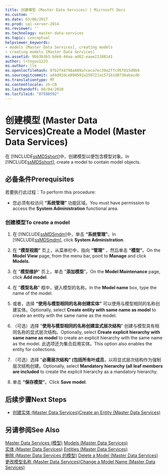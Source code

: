 ```yaml
---
title: 创建模型 (Master Data Services) | Microsoft Docs
ms.custom: ''
ms.date: 03/06/2017
ms.prod: sql-server-2014
ms.reviewer: ''
ms.technology: master-data-services
ms.topic: conceptual
helpviewer_keywords:
- models [Master Data Services], creating models
- creating models [Master Data Services]
ms.assetid: 9bb3b3b3-bde8-44aa-ad62-eaae21188141
author: lrtoyou1223
ms.author: lle
ms.openlocfilehash: 07b2f44798a689a7ceca7ec39a2ffc95f015d9b9
ms.sourcegitcommit: ad4d92dce894592a259721a1571b1d8736abacdb
ms.translationtype: MT
ms.contentlocale: zh-CN
ms.lasthandoff: 08/04/2020
ms.locfileid: "87588592"
---
```

# <a name="create-a-model-master-data-services"></a><span data-ttu-id="17e20-102">创建模型 (Master Data Services)</span><span class="sxs-lookup"><span data-stu-id="17e20-102">Create a Model (Master Data Services)</span></span>
  <span data-ttu-id="17e20-103">在 [!INCLUDE[ssMDSshort](../includes/ssmdsshort-md.md)]中，创建模型以便包含模型对象。</span><span class="sxs-lookup"><span data-stu-id="17e20-103">In [!INCLUDE[ssMDSshort](../includes/ssmdsshort-md.md)], create a model to contain model objects.</span></span>  
  
## <a name="prerequisites"></a><span data-ttu-id="17e20-104">必备条件</span><span class="sxs-lookup"><span data-stu-id="17e20-104">Prerequisites</span></span>  
 <span data-ttu-id="17e20-105">若要执行此过程：</span><span class="sxs-lookup"><span data-stu-id="17e20-105">To perform this procedure:</span></span>  
  
-   <span data-ttu-id="17e20-106">您必须有权访问 **“系统管理”** 功能区域。</span><span class="sxs-lookup"><span data-stu-id="17e20-106">You must have permission to access the **System Administration** functional area.</span></span>  
  
### <a name="to-create-a-model"></a><span data-ttu-id="17e20-107">创建模型</span><span class="sxs-lookup"><span data-stu-id="17e20-107">To create a model</span></span>  
  
1.  <span data-ttu-id="17e20-108">在 [!INCLUDE[ssMDSmdm](../includes/ssmdsmdm-md.md)]中，单击 **“系统管理”**。</span><span class="sxs-lookup"><span data-stu-id="17e20-108">In [!INCLUDE[ssMDSmdm](../includes/ssmdsmdm-md.md)], click **System Administration**.</span></span>  
  
2.  <span data-ttu-id="17e20-109">在 **“模型视图”** 页上，从菜单栏中，指向 **“管理”** ，然后单击 **“模型”**。</span><span class="sxs-lookup"><span data-stu-id="17e20-109">On the **Model View** page, from the menu bar, point to **Manage** and click **Models**.</span></span>  
  
3.  <span data-ttu-id="17e20-110">在 "**模型维护**" 页上，单击 "**添加模型**"。</span><span class="sxs-lookup"><span data-stu-id="17e20-110">On the **Model Maintenance** page, click **Add model**.</span></span>  
  
4.  <span data-ttu-id="17e20-111">在 "**模型名称**" 框中，键入模型的名称。</span><span class="sxs-lookup"><span data-stu-id="17e20-111">In the **Model name** box, type the name of the model.</span></span>  
  
5.  <span data-ttu-id="17e20-112">或者，选择 **“使用与模型相同的名称创建实体”** 可以使用与模型相同的名称创建实体。</span><span class="sxs-lookup"><span data-stu-id="17e20-112">Optionally, select **Create entity with same name as model** to create an entity with the same name as the model.</span></span>  
  
6.  <span data-ttu-id="17e20-113">（可选）选择 "**使用与模型相同的名称创建显式层次结构**" 创建与模型具有相同名称的显式层次结构。</span><span class="sxs-lookup"><span data-stu-id="17e20-113">Optionally, select **Create explicit hierarchy with same name as model** to create an explicit hierarchy with the same name as the model.</span></span> <span data-ttu-id="17e20-114">此选项还为集合启用实体。</span><span class="sxs-lookup"><span data-stu-id="17e20-114">This option also enables the entity for collections.</span></span>  
  
7.  <span data-ttu-id="17e20-115">（可选）选择 "**必需层次结构" (包括所有叶成员**，以将显式层次结构作为强制层次结构创建。</span><span class="sxs-lookup"><span data-stu-id="17e20-115">Optionally, select **Mandatory hierarchy (all leaf members are included** to create the explicit hierarchy as a mandatory hierarchy.</span></span>  
  
8.  <span data-ttu-id="17e20-116">单击 **“保存模型”**。</span><span class="sxs-lookup"><span data-stu-id="17e20-116">Click **Save model**.</span></span>  
  
## <a name="next-steps"></a><span data-ttu-id="17e20-117">后续步骤</span><span class="sxs-lookup"><span data-stu-id="17e20-117">Next Steps</span></span>  
  
-   [<span data-ttu-id="17e20-118">创建实体 (Master Data Services)</span><span class="sxs-lookup"><span data-stu-id="17e20-118">Create an Entity &#40;Master Data Services&#41;</span></span>](create-an-entity-master-data-services.md)  
  
## <a name="see-also"></a><span data-ttu-id="17e20-119">另请参阅</span><span class="sxs-lookup"><span data-stu-id="17e20-119">See Also</span></span>  
 <span data-ttu-id="17e20-120">[Master Data Services &#40;模型&#41;](../../2014/master-data-services/models-master-data-services.md) </span><span class="sxs-lookup"><span data-stu-id="17e20-120">[Models &#40;Master Data Services&#41;](../../2014/master-data-services/models-master-data-services.md) </span></span>  
 <span data-ttu-id="17e20-121">[实体 &#40;Master Data Services&#41;](../../2014/master-data-services/entities-master-data-services.md) </span><span class="sxs-lookup"><span data-stu-id="17e20-121">[Entities &#40;Master Data Services&#41;](../../2014/master-data-services/entities-master-data-services.md) </span></span>  
 <span data-ttu-id="17e20-122">[删除 &#40;Master Data Services 的模型&#41;](../../2014/master-data-services/delete-a-model-master-data-services.md) </span><span class="sxs-lookup"><span data-stu-id="17e20-122">[Delete a Model &#40;Master Data Services&#41;](../../2014/master-data-services/delete-a-model-master-data-services.md) </span></span>  
 [<span data-ttu-id="17e20-123">更改模型名称 &#40;Master Data Services&#41;</span><span class="sxs-lookup"><span data-stu-id="17e20-123">Change a Model Name &#40;Master Data Services&#41;</span></span>](../../2014/master-data-services/change-a-model-name-master-data-services.md)  
  
  
